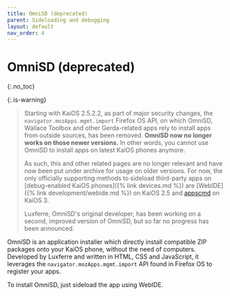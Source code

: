 ```yaml
---
title: OmniSD (deprecated)
parent: Sideloading and debugging
layout: default
nav_order: 4
---
```

# OmniSD (deprecated)
{:.no_toc}

{:.is-warning}
> Starting with KaiOS 2.5.2.2, as part of major security changes, the `navigator.mozApps.mgmt.import` Firefox OS API, on which OmniSD, Wallace Toolbox and other Gerda-related apps rely to install apps from outside sources, has been removed. **OmniSD now no longer works on those newer versions.** In other words, you cannot use OmniSD to install apps on latest KaiOS phones anymore.
> 
> As such, this and other related pages are no longer relevant and have now been put under archive for usage on older versions. For now, the only officially supporting methods to sideload third-party apps on [debug-enabled KaiOS phones]({% link devices.md %}) are [WebIDE]({% link development/webide.md %}) on KaiOS 2.5 and [appscmd](https://developer.kaiostech.com/docs/sfp-3.0/getting-started/env-setup/os-env-setup) on KaiOS 3.
>
> Luxferre, OmniSD's original developer, has been working on a second, improved version of OmniSD, but so far no progress has been announced.

OmniSD is an application installer which directly install compatible ZIP packages onto your KaiOS phone, without the need of computers. Developed by Luxferre and written in HTML, CSS and JavaScript, it leverages the `navigator.mozApps.mgmt.import` API found in Firefox OS to register your apps.

To install OmniSD, just sideload the app using WebIDE.